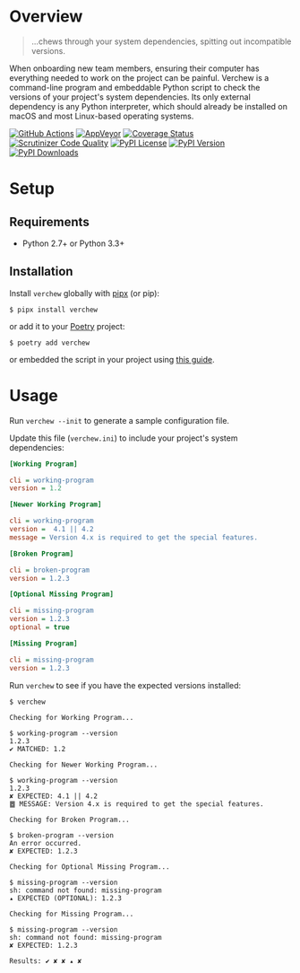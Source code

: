 # Overview

> ...chews through your system dependencies, spitting out incompatible versions.

When onboarding new team members, ensuring their computer has everything needed to work on the project can be painful. Verchew is a command-line program and embeddable Python script to check the versions of your project's system dependencies. Its only external dependency is any Python interpreter, which should already be installed on macOS and most Linux-based operating systems.

[![GitHub Actions](https://img.shields.io/github/actions/workflow/status/jacebrowning/verchew/main.yml?label=unix)](https://github.com/jacebrowning/verchew/actions)
[![AppVeyor](https://img.shields.io/appveyor/ci/jacebrowning/verchew/main.svg?label=windows)](https://ci.appveyor.com/project/jacebrowning/verchew)
[![Coverage Status](https://img.shields.io/coveralls/jacebrowning/verchew/main.svg)](https://coveralls.io/r/jacebrowning/verchew)
[![Scrutinizer Code Quality](https://img.shields.io/scrutinizer/g/jacebrowning/verchew.svg)](https://scrutinizer-ci.com/g/jacebrowning/verchew/?branch=main)
[![PyPI License](https://img.shields.io/pypi/l/verchew.svg)](https://pypi.org/project/verchew)
[![PyPI Version](https://img.shields.io/pypi/v/verchew.svg)](https://pypi.python.org/pypi/verchew)
[![PyPI Downloads](https://img.shields.io/pypi/dm/verchew.svg?color=orange)](https://pypistats.org/packages/verchew)

# Setup

## Requirements

- Python 2.7+ or Python 3.3+

## Installation

Install `verchew` globally with [pipx](https://pipxproject.github.io/pipx/installation/) (or pip):

```text
$ pipx install verchew
```

or add it to your [Poetry](https://poetry.eustace.io/) project:

```text
$ poetry add verchew
```

or embedded the script in your project using [this guide](https://verchew.readthedocs.io/en/latest/cli/vendoring/).

# Usage

Run `verchew --init` to generate a sample configuration file.

Update this file (`verchew.ini`) to include your project's system dependencies:

```ini
[Working Program]

cli = working-program
version = 1.2

[Newer Working Program]

cli = working-program
version =  4.1 || 4.2
message = Version 4.x is required to get the special features.

[Broken Program]

cli = broken-program
version = 1.2.3

[Optional Missing Program]

cli = missing-program
version = 1.2.3
optional = true

[Missing Program]

cli = missing-program
version = 1.2.3
```

Run `verchew` to see if you have the expected versions installed:

```text
$ verchew

Checking for Working Program...

$ working-program --version
1.2.3
✔ MATCHED: 1.2

Checking for Newer Working Program...

$ working-program --version
1.2.3
✘ EXPECTED: 4.1 || 4.2
䷉ MESSAGE: Version 4.x is required to get the special features.

Checking for Broken Program...

$ broken-program --version
An error occurred.
✘ EXPECTED: 1.2.3

Checking for Optional Missing Program...

$ missing-program --version
sh: command not found: missing-program
▴ EXPECTED (OPTIONAL): 1.2.3

Checking for Missing Program...

$ missing-program --version
sh: command not found: missing-program
✘ EXPECTED: 1.2.3

Results: ✔ ✘ ✘ ▴ ✘
```
